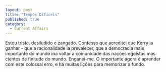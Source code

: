 ```yaml
---
layout: post
title: "Tempos Difíceis"
published: true
category:
  - Current Affairs
---
```


Estou triste, desiludido e zangado. Confesso que acreditei que Kerry ia
ganhar - que a racionalidade ia prevalecer, que a democracia mais
importante do mundo iria voltar à comunidade das nações egoístas mas
cientes da finitude do mundo. Enganei-me. O importante agora é aprender
com este colossal erro, e há muitas lições para memorizar a fundo.
